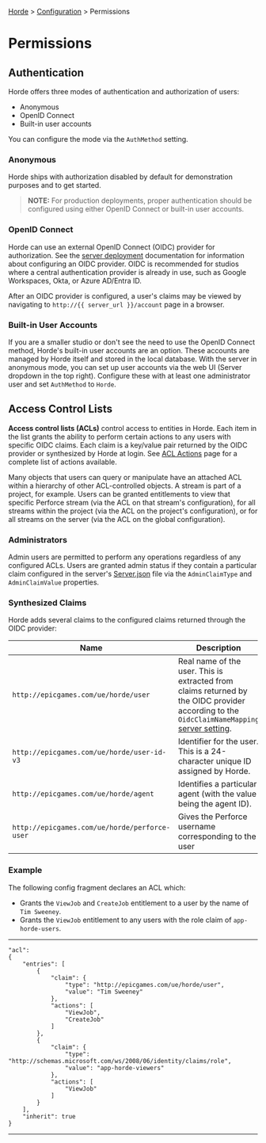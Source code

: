 [Horde](../../README.md) > [Configuration](../Config.md) > Permissions

# Permissions

## Authentication

Horde offers three modes of authentication and authorization of users:

* Anonymous
* OpenID Connect
* Built-in user accounts

You can configure the mode via the `AuthMethod` setting.

### Anonymous

Horde ships with authorization disabled by default for demonstration purposes and to get started.

> **NOTE:** For production deployments, proper authentication should be
configured using either OpenID Connect or built-in user accounts.

### OpenID Connect

Horde can use an external OpenID Connect (OIDC) provider for authorization.
See the [server deployment](../Deployment/Server.md) documentation for
information about configuring an OIDC provider.
OIDC is recommended for studios where a central authentication provider is
already in use, such as Google Workspaces, Okta, or Azure AD/Entra ID.

After an OIDC provider is configured, a user's claims may be viewed by
navigating to `http://{{ server_url }}/account` page in a browser.

### Built-in User Accounts

If you are a smaller studio or don't see the need to use the OpenID
Connect method, Horde's built-in user accounts are an option.
These accounts are managed by Horde itself and stored in the local
database. With the server in anonymous mode, you can set up user accounts
via the web UI (Server dropdown in the top right).
Configure these with at least one administrator user and set `AuthMethod` to `Horde`.

## Access Control Lists

**Access control lists (ACLs)** control access to entities in Horde. Each item in the list grants the ability
to perform certain actions to any users with specific OIDC claims. Each claim is a key/value pair returned by
the OIDC provider or synthesized by Horde at login.
See [ACL Actions](../Config/Schema/AclActions.md) page for a complete list of actions available.

Many objects that users can query or manipulate have an attached ACL within a hierarchy of other
ACL-controlled objects. A stream is part of a project, for example. Users can be granted entitlements to view
that specific Perforce stream (via the ACL on that stream's configuration), for all streams within the project (via the ACL on
the project's configuration), or for all streams on the server (via the ACL on the global configuration).

### Administrators

Admin users are permitted to perform any operations regardless of any configured ACLs. Users are granted admin status
if they contain a particular claim configured in the server's [Server.json](../Deployment/ServerSettings.md) file
via the `AdminClaimType` and `AdminClaimValue` properties.

### Synthesized Claims

Horde adds several claims to the configured claims returned through the OIDC provider:

| Name | Description |
| ---- | ----------- |
| `http://epicgames.com/ue/horde/user` | Real name of the user. This is extracted from claims returned by the OIDC provider according to the `OidcClaimNameMapping` [server setting](../Deployment/Server.md). |
| `http://epicgames.com/ue/horde/user-id-v3` | Identifier for the user. This is a 24-character unique ID assigned by Horde. |
| `http://epicgames.com/ue/horde/agent` | Identifies a particular agent (with the value being the agent ID). |
| `http://epicgames.com/ue/horde/perforce-user` | Gives the Perforce username corresponding to the user | 

### Example

The following config fragment declares an ACL which:

* Grants the `ViewJob` and `CreateJob` entitlement to a user by the name of `Tim Sweeney`. 
* Grants the `ViewJob` entitlement to any users with the role claim of `app-horde-users`.

---

    "acl":
    {
        "entries": [
            {
                "claim": {
                    "type": "http://epicgames.com/ue/horde/user",
                    "value": "Tim Sweeney"
                },
                "actions": [
                    "ViewJob",
                    "CreateJob"
                ]
            },
            {
                "claim": {
                    "type": "http://schemas.microsoft.com/ws/2008/06/identity/claims/role",
                    "value": "app-horde-viewers"
                },
                "actions": [
                    "ViewJob"
                ]
            }
        ],
        "inherit": true
    }

---
